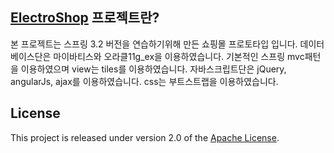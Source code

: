 
## [ElectroShop] 프로젝트란?
본 프로젝트는 스프링 3.2 버전을 연습하기위해 만든 쇼핑몰 프로토타입 입니다. 
데이터베이스단은 마이바티스와 오라클11g_ex을 이용하였습니다.
기본적인 스프링 mvc패턴을 이용하였으며 view는 tiles를 이용하였습니다.
자바스크립트단은 jQuery, angularJs, ajax를 이용하였습니다.
css는 부트스트랩을 이용하였습니다.


## License
This project is released under version 2.0 of the [Apache License][].

[ElectroShop]: https://github.com/HDongR/electroShop
[Apache License]: http://www.apache.org/licenses/LICENSE-2.0
